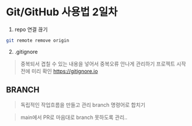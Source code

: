 # Git/GitHub 사용법 2일차

1. repo 연결 끊기
```bash
git remote remove origin
```

2. .gitignore
> 중복되서 겹칠 수 있는 내용을 넣어서 중복오류 안나게 관리하기
> 프로젝트 시작 전에 미리 확인
> https://gitignore.io

## BRANCH
> 독립적인 작업흐름을 만들고 관리
> branch 명령어로 합치기

> main에서 PR로 마음대로 branch 못하도록 관리..